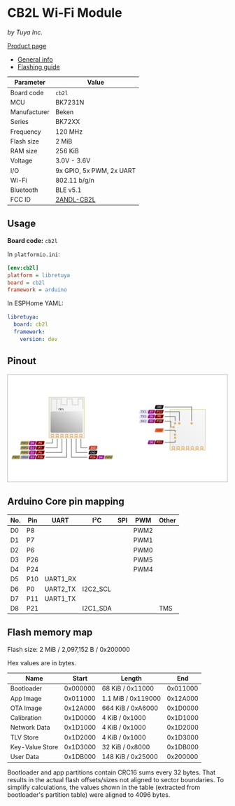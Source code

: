 # CB2L Wi-Fi Module

*by Tuya Inc.*

[Product page](https://developer.tuya.com/en/docs/iot/cb2l-module-datasheet?id=Kai2eku1m3pyl)

- [General info](../../docs/platform/beken-72xx/README.md)
- [Flashing guide](../../docs/platform/beken-72xx/flashing.md)

Parameter    | Value
-------------|------------------------------------------
Board code   | `cb2l`
MCU          | BK7231N
Manufacturer | Beken
Series       | BK72XX
Frequency    | 120 MHz
Flash size   | 2 MiB
RAM size     | 256 KiB
Voltage      | 3.0V - 3.6V
I/O          | 9x GPIO, 5x PWM, 2x UART
Wi-Fi        | 802.11 b/g/n
Bluetooth    | BLE v5.1
FCC ID       | [2ANDL-CB2L](https://fccid.io/2ANDL-CB2L)

## Usage

**Board code:** `cb2l`

In `platformio.ini`:

```ini
[env:cb2l]
platform = libretuya
board = cb2l
framework = arduino
```

In ESPHome YAML:

```yaml
libretuya:
  board: cb2l
  framework:
    version: dev
```

## Pinout

![Pinout](pinout_cb2l.svg)

## Arduino Core pin mapping

No. | Pin | UART     | I²C      | SPI | PWM  | Other
----|-----|----------|----------|-----|------|------
D0  | P8  |          |          |     | PWM2 |
D1  | P7  |          |          |     | PWM1 |
D2  | P6  |          |          |     | PWM0 |
D3  | P26 |          |          |     | PWM5 |
D4  | P24 |          |          |     | PWM4 |
D5  | P10 | UART1_RX |          |     |      |
D6  | P0  | UART2_TX | I2C2_SCL |     |      |
D7  | P11 | UART1_TX |          |     |      |
D8  | P21 |          | I2C1_SDA |     |      | TMS

## Flash memory map

Flash size: 2 MiB / 2,097,152 B / 0x200000

Hex values are in bytes.

Name            | Start    | Length             | End
----------------|----------|--------------------|---------
Bootloader      | 0x000000 | 68 KiB / 0x11000   | 0x011000
App Image       | 0x011000 | 1.1 MiB / 0x119000 | 0x12A000
OTA Image       | 0x12A000 | 664 KiB / 0xA6000  | 0x1D0000
Calibration     | 0x1D0000 | 4 KiB / 0x1000     | 0x1D1000
Network Data    | 0x1D1000 | 4 KiB / 0x1000     | 0x1D2000
TLV Store       | 0x1D2000 | 4 KiB / 0x1000     | 0x1D3000
Key-Value Store | 0x1D3000 | 32 KiB / 0x8000    | 0x1DB000
User Data       | 0x1DB000 | 148 KiB / 0x25000  | 0x200000

Bootloader and app partitions contain CRC16 sums every 32 bytes. That results in the actual flash offsets/sizes not aligned to sector boundaries. To simplify calculations, the values shown in the table (extracted from bootloader's partition table) were aligned to 4096 bytes.
